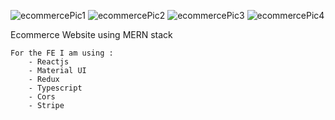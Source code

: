 ![ecommercePic1](https://user-images.githubusercontent.com/107633134/174102523-3b78094a-9cec-4d59-b26f-e140a32694f4.png)
![ecommercePic2](https://user-images.githubusercontent.com/107633134/174102658-72d633f3-6536-4510-af5a-c11891657520.png)
![ecommercePic3](https://user-images.githubusercontent.com/107633134/174429110-d54c2652-f1a8-4fb1-a933-c51f8f05ed9c.png)
![ecommercePic4](https://user-images.githubusercontent.com/107633134/174429123-16074209-59df-41f6-871f-4c7f18bc9c38.png)

Ecommerce Website using MERN stack

    For the FE I am using : 
        - Reactjs
        - Material UI
        - Redux
        - Typescript
        - Cors
        - Stripe



